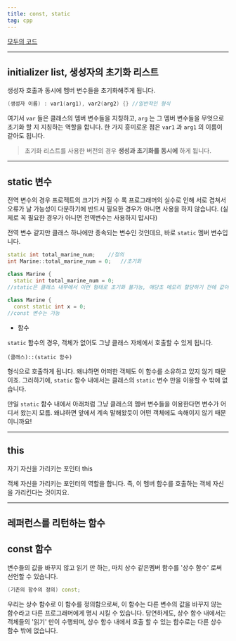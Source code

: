 ```yaml
---
title: const, static
tag: cpp
---
```






[모두의 코드](https://modoocode.com/197)

---

## initializer list, 생성자의 초기화 리스트

생성자 호출과 동시에 멤버 변수들을 초기화해주게 됩니다.

```cpp
(생성자 이름) : var1(arg1), var2(arg2) {} //일반적인 형식
```

여기서 `var` 들은 클래스의 멤버 변수들을 지칭하고, `arg` 는 그 멤버 변수들을 무엇으로 초기화 할 지 지칭하는 역할을 합니다. 한 가지 흥미로운 점은 `var1` 과 `arg1` 의 이름이 같아도 됩니다.

> 초기화 리스트를 사용한 버전의 경우 **생성과 초기화를 동시에** 하게 됩니다.

---

## static 변수

전역 변수의 경우 프로젝트의 크기가 커질 수 록 프로그래머의 실수로 인해 서로 겹쳐서 오류가 날 가능성이 다분하기에 반드시 필요한 경우가 아니면 사용을 하지 않습니다. (실제로 꼭 필요한 경우가 아니면 전역변수는 사용하지 맙시다)

 전역 변수 같지만 클래스 하나에만 종속되는 변수인 것인데요, 바로 `static` 멤버 변수입니다.

```cpp
static int total_marine_num;	//정의
int Marine::total_marine_num = 0; 	//초기화
```

```cpp
class Marine {
  static int total_marine_num = 0; 
//static은 클래스 내부에서 이런 형태로 초기화 불가능, 애당초 메모리 할당하기 전에 값이 존재하기 때문에?
    
class Marine {
  const static int x = 0;
//const 변수는 가능
```

+ 함수

`static` 함수의 경우, 객체가 없어도 그냥 클래스 자체에서 호출할 수 있게 됩니다. 

```
(클래스)::(static 함수)
```

 형식으로 호출하게 됩니다. 왜냐하면 어떠한 객체도 이 함수를 소유하고 있지 않기 때문이죠. 그러하기에, `static` 함수 내에서는 클래스의 `static` 변수 만을 이용할 수 밖에 없습니다.

만일 `static` 함수 내에서 아래처럼 그냥 클래스의 멤버 변수들을 이용한다면 변수가 어디서 왔는지 모름. 왜냐하면 앞에서 계속 말해왔듯이 어떤 객체에도 속해이지 않기 때문이니까요!

---

## this

 자기 자신을 가리키는 포인터 this

객체 자신을 가리키는 포인터의 역할을 합니다. 즉, 이 멤버 함수를 호출하는 객체 자신을 가리킨다는 것이지요.

---

## 레퍼런스를 리턴하는 함수

## const 함수

변수들의 값을 바꾸지 않고 읽기 만 하는, 마치 상수 같은멤버 함수를 '상수 함수' 로써 선언할 수 있습니다.

```cpp
(기존의 함수의 정의) const;
```

 우리는 상수 함수로 이 함수를 정의함으로써, 이 함수는 다른 변수의 값을 바꾸지 않는 함수라고 다른 프로그래머에게 명시 시킬 수 있습니다. 당연하게도, 상수 함수 내에서는 객체들의 '읽기' 만이 수행되며, 상수 함수 내에서 호출 할 수 있는 함수로는 다른 상수 함수 밖에 없습니다.